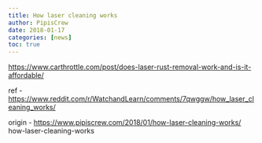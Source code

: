 ```yaml
---
title: How laser cleaning works
author: PipisCrew
date: 2018-01-17
categories: [news]
toc: true
---
```


https://www.carthrottle.com/post/does-laser-rust-removal-work-and-is-it-affordable/

ref - https://www.reddit.com/r/WatchandLearn/comments/7qwggw/how_laser_cleaning_works/

origin - https://www.pipiscrew.com/2018/01/how-laser-cleaning-works/ how-laser-cleaning-works